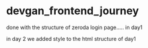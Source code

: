 # devgan_frontend_journey


done with the structure of zeroda login page.....
in day1


in day 2 we added style to the html structure of day1